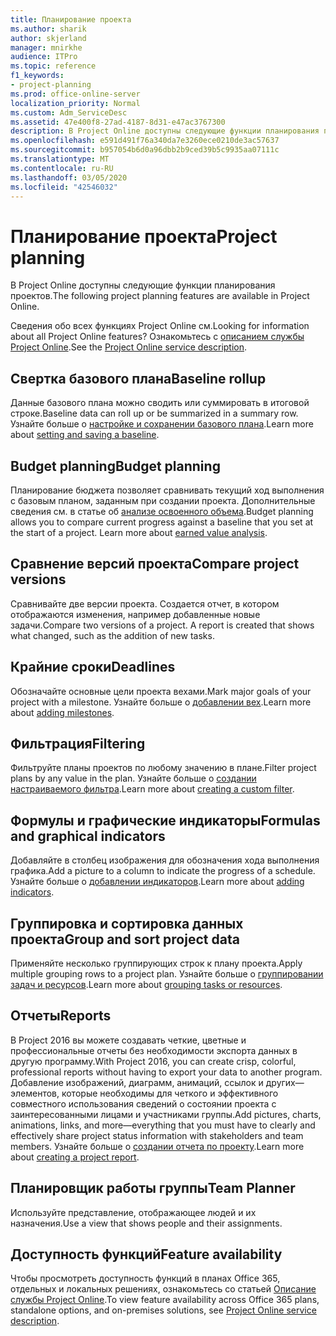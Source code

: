 ```yaml
---
title: Планирование проекта
ms.author: sharik
author: skjerland
manager: mnirkhe
audience: ITPro
ms.topic: reference
f1_keywords:
- project-planning
ms.prod: office-online-server
localization_priority: Normal
ms.custom: Adm_ServiceDesc
ms.assetid: 47e400f8-27ad-4187-8d31-e47ac3767300
description: В Project Online доступны следующие функции планирования проектов.
ms.openlocfilehash: e591d491f76a340da7e3260ece0210de3ac57637
ms.sourcegitcommit: b957054b6d0a96dbb2b9ced39b5c9935aa07111c
ms.translationtype: MT
ms.contentlocale: ru-RU
ms.lasthandoff: 03/05/2020
ms.locfileid: "42546032"
---
```

# <a name="project-planning"></a><span data-ttu-id="6bd88-103">Планирование проекта</span><span class="sxs-lookup"><span data-stu-id="6bd88-103">Project planning</span></span>

<span data-ttu-id="6bd88-104">В Project Online доступны следующие функции планирования проектов.</span><span class="sxs-lookup"><span data-stu-id="6bd88-104">The following project planning features are available in Project Online.</span></span>
  
<span data-ttu-id="6bd88-105">Сведения обо всех функциях Project Online см.</span><span class="sxs-lookup"><span data-stu-id="6bd88-105">Looking for information about all Project Online features?</span></span> <span data-ttu-id="6bd88-106">Ознакомьтесь с [описанием службы Project Online](project-online-service-description.md).</span><span class="sxs-lookup"><span data-stu-id="6bd88-106">See the [Project Online service description](project-online-service-description.md).</span></span>
  
## <a name="baseline-rollup"></a><span data-ttu-id="6bd88-107">Свертка базового плана</span><span class="sxs-lookup"><span data-stu-id="6bd88-107">Baseline rollup</span></span>

<span data-ttu-id="6bd88-108">Данные базового плана можно сводить или суммировать в итоговой строке.</span><span class="sxs-lookup"><span data-stu-id="6bd88-108">Baseline data can roll up or be summarized in a summary row.</span></span> <span data-ttu-id="6bd88-109">Узнайте больше о [настройке и сохранении базового плана](https://go.microsoft.com/fwlink/p/?LinkId=271346).</span><span class="sxs-lookup"><span data-stu-id="6bd88-109">Learn more about [setting and saving a baseline](https://go.microsoft.com/fwlink/p/?LinkId=271346).</span></span>
  
## <a name="budget-planning"></a><span data-ttu-id="6bd88-110">Budget planning</span><span class="sxs-lookup"><span data-stu-id="6bd88-110">Budget planning</span></span>

<span data-ttu-id="6bd88-p103">Планирование бюджета позволяет сравнивать текущий ход выполнения с базовым планом, заданным при создании проекта. Дополнительные сведения см. в статье об [анализе освоенного объема](https://go.microsoft.com/fwlink/p/?LinkId=271336).</span><span class="sxs-lookup"><span data-stu-id="6bd88-p103">Budget planning allows you to compare current progress against a baseline that you set at the start of a project. Learn more about [earned value analysis](https://go.microsoft.com/fwlink/p/?LinkId=271336).</span></span>
  
## <a name="compare-project-versions"></a><span data-ttu-id="6bd88-113">Сравнение версий проекта</span><span class="sxs-lookup"><span data-stu-id="6bd88-113">Compare project versions</span></span>

<span data-ttu-id="6bd88-p104">Сравнивайте две версии проекта. Создается отчет, в котором отображаются изменения, например добавленные новые задачи.</span><span class="sxs-lookup"><span data-stu-id="6bd88-p104">Compare two versions of a project. A report is created that shows what changed, such as the addition of new tasks.</span></span>
  
## <a name="deadlines"></a><span data-ttu-id="6bd88-116">Крайние сроки</span><span class="sxs-lookup"><span data-stu-id="6bd88-116">Deadlines</span></span>

<span data-ttu-id="6bd88-117">Обозначайте основные цели проекта вехами.</span><span class="sxs-lookup"><span data-stu-id="6bd88-117">Mark major goals of your project with a milestone.</span></span> <span data-ttu-id="6bd88-118">Узнайте больше о [добавлении вех](https://go.microsoft.com/fwlink/p/?LinkId=271339).</span><span class="sxs-lookup"><span data-stu-id="6bd88-118">Learn more about [adding milestones](https://go.microsoft.com/fwlink/p/?LinkId=271339).</span></span>
  
## <a name="filtering"></a><span data-ttu-id="6bd88-119">Фильтрация</span><span class="sxs-lookup"><span data-stu-id="6bd88-119">Filtering</span></span>

<span data-ttu-id="6bd88-120">Фильтруйте планы проектов по любому значению в плане.</span><span class="sxs-lookup"><span data-stu-id="6bd88-120">Filter project plans by any value in the plan.</span></span> <span data-ttu-id="6bd88-121">Узнайте больше о [создании настраиваемого фильтра](https://go.microsoft.com/fwlink/p/?LinkId=271341).</span><span class="sxs-lookup"><span data-stu-id="6bd88-121">Learn more about [creating a custom filter](https://go.microsoft.com/fwlink/p/?LinkId=271341).</span></span>
  
## <a name="formulas-and-graphical-indicators"></a><span data-ttu-id="6bd88-122">Формулы и графические индикаторы</span><span class="sxs-lookup"><span data-stu-id="6bd88-122">Formulas and graphical indicators</span></span>

<span data-ttu-id="6bd88-123">Добавляйте в столбец изображения для обозначения хода выполнения графика.</span><span class="sxs-lookup"><span data-stu-id="6bd88-123">Add a picture to a column to indicate the progress of a schedule.</span></span> <span data-ttu-id="6bd88-124">Узнайте больше о [добавлении индикаторов](https://go.microsoft.com/fwlink/p/?LinkId=271340).</span><span class="sxs-lookup"><span data-stu-id="6bd88-124">Learn more about [adding indicators](https://go.microsoft.com/fwlink/p/?LinkId=271340).</span></span>
  
## <a name="group-and-sort-project-data"></a><span data-ttu-id="6bd88-125">Группировка и сортировка данных проекта</span><span class="sxs-lookup"><span data-stu-id="6bd88-125">Group and sort project data</span></span>

<span data-ttu-id="6bd88-126">Применяйте несколько группирующих строк к плану проекта.</span><span class="sxs-lookup"><span data-stu-id="6bd88-126">Apply multiple grouping rows to a project plan.</span></span> <span data-ttu-id="6bd88-127">Узнайте больше о [группировании задач и ресурсов](https://go.microsoft.com/fwlink/p/?LinkId=271326).</span><span class="sxs-lookup"><span data-stu-id="6bd88-127">Learn more about [grouping tasks or resources](https://go.microsoft.com/fwlink/p/?LinkId=271326).</span></span>
  
## <a name="reports"></a><span data-ttu-id="6bd88-128">Отчеты</span><span class="sxs-lookup"><span data-stu-id="6bd88-128">Reports</span></span>

<span data-ttu-id="6bd88-129">В Project 2016 вы можете создавать четкие, цветные и профессиональные отчеты без необходимости экспорта данных в другую программу.</span><span class="sxs-lookup"><span data-stu-id="6bd88-129">With Project 2016, you can create crisp, colorful, professional reports without having to export your data to another program.</span></span> <span data-ttu-id="6bd88-130">Добавление изображений, диаграмм, анимаций, ссылок и других&mdash;элементов, которые необходимы для четкого и эффективного совместного использования сведений о состоянии проекта с заинтересованными лицами и участниками группы.</span><span class="sxs-lookup"><span data-stu-id="6bd88-130">Add pictures, charts, animations, links, and more&mdash;everything that you must have to clearly and effectively share project status information with stakeholders and team members.</span></span> <span data-ttu-id="6bd88-131">Узнайте больше о [создании отчета по проекту](https://go.microsoft.com/fwlink/p/?LinkId=271349).</span><span class="sxs-lookup"><span data-stu-id="6bd88-131">Learn more about [creating a project report](https://go.microsoft.com/fwlink/p/?LinkId=271349).</span></span>
  
## <a name="team-planner"></a><span data-ttu-id="6bd88-132">Планировщик работы группы</span><span class="sxs-lookup"><span data-stu-id="6bd88-132">Team Planner</span></span>

<span data-ttu-id="6bd88-133">Используйте представление, отображающее людей и их назначения.</span><span class="sxs-lookup"><span data-stu-id="6bd88-133">Use a view that shows people and their assignments.</span></span> 
  
## <a name="feature-availability"></a><span data-ttu-id="6bd88-134">Доступность функций</span><span class="sxs-lookup"><span data-stu-id="6bd88-134">Feature availability</span></span>

<span data-ttu-id="6bd88-135">Чтобы просмотреть доступность функций в планах Office 365, отдельных и локальных решениях, ознакомьтесь со статьей [Описание службы Project Online](project-online-service-description.md).</span><span class="sxs-lookup"><span data-stu-id="6bd88-135">To view feature availability across Office 365 plans, standalone options, and on-premises solutions, see [Project Online service description](project-online-service-description.md).</span></span>
  